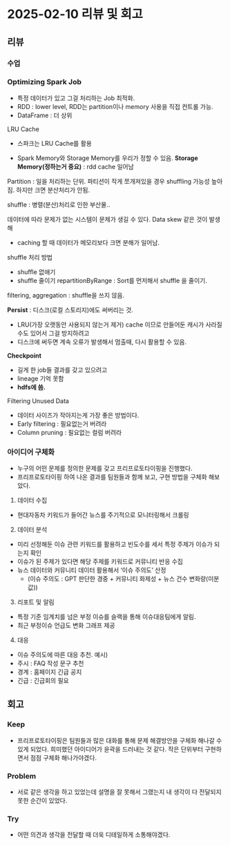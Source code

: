# 2025-02-10 리뷰 및 회고

## 리뷰
### 수업
### Optimizing Spark Job
- 특정 데이터가 있고 그걸 처리하는 Job 최적화.
- RDD : lower level, RDD는 partition이나 memory 사용을 직접 컨트롤 가능.
- DataFrame : 더 상위

LRU Cache
- 스파크는 LRU Cache를 활용

- Spark Memory와 Storage Memory를 우리가 정할 수 있음. 
**Storage Memory(정하는거 중요)** : rdd cache 일어남

Partition : 일을 처리하는 단위. 파티션이 작게 쪼개져있을 경우 shuffling 가능성 높아짐. 하지만 크면 분산처리가 안됨. 

shuffle : 병렬(분산)처리로 인한 부산물..

데이터에 따라 문제가 없는 시스템이 문제가 생길 수 있다. Data skew 같은 것이 발생해
- caching 할 때 데이터가 메모리보다 크면 분해가 일어남.

shuffle 처리 방법
- shuffle 없애기
- shuffle 줄이기
repartitionByRange : Sort를 먼저해서 shuffle 을 줄이기.

filtering, aggregation : shuffle을 쓰지 않음.

**Persist** : 디스크(로컬 스토리지)에도 써버리는 것.

- LRU(가장 오랫동안 사용되지 않는거 제거) cache 이므로 만들어둔 캐시가 사라질수도 있어서 그걸 방지하려고
- 디스크에 써두면 계속 오류가 발생해서 멈출때, 다시 활용할 수 있음.

**Checkpoint** 

- 길게 한 job들 결과를 갖고 있으려고
- lineage 기억 못함
- **hdfs에 씀.**

Filtering Unused Data
- 데이터 사이즈가 작아지는게 가장 좋은 방법이다.
- Early filtering : 필요없는거 버려라
- Column pruning : 필요없는 컬럼 버려라

### 아이디어 구체화
- 누구의 어떤 문제를 정의한 문제를 갖고 프리프로토타이핑을 진행했다.
- 프리프로토타이핑 하여 나온 결과를 팀원들과 함께 보고, 구현 방법을 구체화 해보았다. 

1. 데이터 수집
- 현대자동차 키워드가 들어간 뉴스를 주기적으로 모니터링해서 크롤링
2. 데이터 분석
- 미리 선정해둔 이슈 관련 키워드를 활용하고 빈도수를 세서 특정 주제가 이슈가 되는지 확인
- 이슈가 된 주제가 있다면 해당 주제를 키워드로 커뮤니티 반응 수집
- 뉴스 데이터와 커뮤니티 데이터 활용해서 ‘이슈 주의도’ 산정
    - (이슈 주의도 : GPT 판단한 경중 + 커뮤니티 화제성 + 뉴스 건수 변화량(미분값))
3. 리포트 및 알림
- 특정 기준 임계치를 넘은 부정 이슈를 슬랙을 통해 이슈대응팀에게 알림.
- 최근 부정이슈 언급도 변화 그래프 제공
4. 대응
- 이슈 주의도에 따른 대응 추천.
예시)
- 주시 : FAQ 작성 문구 추천
- 경계 : 홈페이지 긴급 공지
- 긴급 : 긴급회의 필요


## 회고
### Keep
- 프리프로토타이핑은 팀원들과 많은 대화를 통해 문제 해결방안을 구체화 해나갈 수 있게 되었다. 희미했던 아이디어가 윤곽을 드러내는 것 같다. 작은 단위부터 구현하면서 점점 구체화 해나가야겠다. 

### Problem
- 서로 같은 생각을 하고 있었는데 설명을 잘 못해서 그랬는지 내 생각이 다 전달되지 못한 순간이 있었다.  

### Try
- 어떤 의견과 생각을 전달할 때 더욱 디테일하게 소통해야겠다.